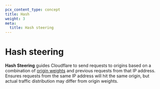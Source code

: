```yaml
---
pcx_content_type: concept
title: Hash
weight: 3
meta:
  title: Hash steering
---
```


# Hash steering

**Hash Steering** guides Cloudflare to send requests to origins based on a combination of [origin weights](#weights) and previous requests from that IP address. Ensures requests from the same IP address will hit the same origin, but actual traffic distribution may differ from origin weights.